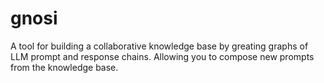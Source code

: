 # gnosi
A tool for building a collaborative knowledge base by greating graphs of LLM prompt and response chains. Allowing you to compose new prompts from the knowledge base. 
